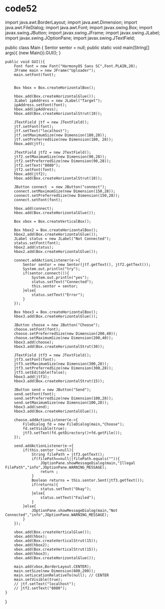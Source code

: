 # code52
import java.awt.BorderLayout;
import java.awt.Dimension;
import java.awt.FileDialog;
import java.awt.Font;
import javax.swing.Box;
import javax.swing.JButton;
import javax.swing.JFrame;
import javax.swing.JLabel;
import javax.swing.JOptionPane;
import javax.swing.JTextField;

  
public class Main {
    Sentor sentor = null;
    public static void main(String[] args){
        (new Main()).GUI();
    }

    public void GUI(){
        Font font = new Font("HarmonyOS Sans SC",Font.PLAIN,20);
        JFrame main = new JFrame("Uploader");
        main.setFont(font);
        
        
        Box hbox = Box.createHorizontalBox();

        hbox.add(Box.createHorizontalGlue());
        JLabel ipAddress = new JLabel("Target");
        ipAddress.setFont(font);
        hbox.add(ipAddress);
        hbox.add(Box.createHorizontalStrut(10));
        
        JTextField jtf = new JTextField();
        jtf.setFont(font);
        jtf.setText("localhost");
        jtf.setMaximumSize(new Dimension(180,28));
        jtf.setPreferredSize(new Dimension(180, 28));
        hbox.add(jtf);

        JTextField jtf2 = new JTextField();
        jtf2.setMaximumSize(new Dimension(90,28));
        jtf2.setPreferredSize(new Dimension(90,28));
        jtf2.setText("8080");
        jtf2.setFont(font);
        hbox.add(jtf2);
        hbox.add(Box.createHorizontalStrut(10));

        JButton connect  = new JButton("connect");
        connect.setMaximumSize(new Dimension(150,28));
        connect.setPreferredSize(new Dimension(150,28));
        connect.setFont(font);
        
        hbox.add(connect);
        hbox.add(Box.createHorizontalGlue());

        Box vbox = Box.createVerticalBox();

        Box hbox2 = Box.createHorizontalBox();
        hbox2.add(Box.createHorizontalGlue());
        JLabel status = new JLabel("Not Connected");
        status.setFont(font);
        hbox2.add(status);
        hbox2.add(Box.createHorizontalGlue());

        connect.addActionListener(e->{
            Sentor sentor = new Sentor(jtf.getText(), jtf2.getText());
            System.out.println("try");
            if(sentor.connect()){
                System.out.println("yes");
                status.setText("Connected");
                this.sentor = sentor;
            }else{
                status.setText("Error");
            }
        });

        Box hbox3 = Box.createHorizontalBox();
        hbox3.add(Box.createHorizontalGlue());
        
        JButton choose = new JButton("Choose");
        choose.setFont(font);
        choose.setPreferredSize(new Dimension(200,40));
        choose.setMaximumSize(new Dimension(200,40));
        hbox3.add(choose);
        hbox3.add(Box.createHorizontalStrut(30));

        JTextField jtf3 = new JTextField();
        jtf3.setFont(font);
        jtf3.setMaximumSize(new Dimension(300,28));
        jtf3.setPreferredSize(new Dimension(300,28));
        jtf3.setEditable(false);
        hbox3.add(jtf3);
        hbox3.add(Box.createHorizontalStrut(15));

        JButton send = new JButton("Send");
        send.setFont(font);
        send.setPreferredSize(new Dimension(100,28));
        send.setMaximumSize(new Dimension(100,28));
        hbox3.add(send);
        hbox3.add(Box.createHorizontalGlue());

        choose.addActionListener(e->{
            FileDialog fd = new FileDialog(main,"Choose");
            fd.setVisible(true);
            jtf3.setText(fd.getDirectory()+fd.getFile());
        });

        send.addActionListener(e->{
            if(this.sentor !=null){
                String filePath = jtf3.getText();
                if(filePath==null||filePath.equals("")){
                    JOptionPane.showMessageDialog(main,"Illegal FilePath","info",JOptionPane.WARNING_MESSAGE);
                    return ;
                }
                Boolean returns = this.sentor.Sent(jtf3.getText());
                if(returns){
                    status.setText("Okay");
                }else{
                    status.setText("Failed");
                }
            }else{
                JOptionPane.showMessageDialog(main,"Not Connected","info",JOptionPane.WARNING_MESSAGE);
            }
        });
        
        vbox.add(Box.createVerticalGlue());
        vbox.add(hbox);
        vbox.add(Box.createVerticalStrut(15));
        vbox.add(hbox2);
        vbox.add(Box.createVerticalStrut(15));
        vbox.add(hbox3);
        vbox.add(Box.createHorizontalGlue());

        main.add(vbox,BorderLayout.CENTER);
        main.setSize(new Dimension(600,200));
        main.setLocationRelativeTo(null); // CENTER
        main.setVisible(true);
        // jtf.setText("localhost");
        // jtf2.setText("8080");
    }
}
